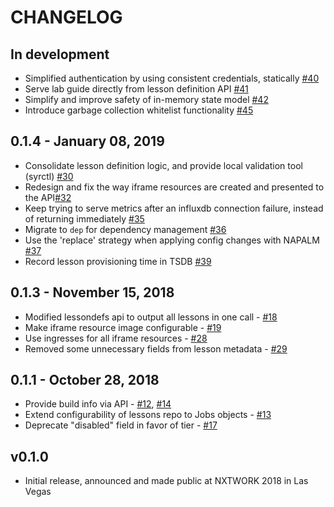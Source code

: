 # CHANGELOG

## In development

- Simplified authentication by using consistent credentials, statically [#40](https://github.com/nre-learning/syringe/pull/40)
- Serve lab guide directly from lesson definition API [#41](https://github.com/nre-learning/syringe/pull/41)
- Simplify and improve safety of in-memory state model [#42](https://github.com/nre-learning/syringe/pull/42)
- Introduce garbage collection whitelist functionality [#45](https://github.com/nre-learning/syringe/pull/45)

## 0.1.4 - January 08, 2019

- Consolidate lesson definition logic, and provide local validation tool (syrctl) [#30](https://github.com/nre-learning/syringe/pull/30)
- Redesign and fix the way iframe resources are created and presented to the API[#32](https://github.com/nre-learning/syringe/pull/32)
- Keep trying to serve metrics after an influxdb connection failure, instead of returning immediately [#35](https://github.com/nre-learning/syringe/pull/35)
- Migrate to `dep` for dependency management [#36](https://github.com/nre-learning/syringe/pull/36)
- Use the 'replace' strategy when applying config changes with NAPALM [#37](https://github.com/nre-learning/syringe/pull/37)
- Record lesson provisioning time in TSDB [#39](https://github.com/nre-learning/syringe/pull/39)

## 0.1.3 - November 15, 2018

- Modified lessondefs api to output all lessons in one call - [#18](https://github.com/nre-learning/syringe/pull/18)
- Make iframe resource image configurable - [#19](https://github.com/nre-learning/syringe/pull/19)
- Use ingresses for all iframe resources - [#28](https://github.com/nre-learning/syringe/pull/28)
- Removed some unnecessary fields from lesson metadata - [#29](https://github.com/nre-learning/syringe/pull/29)

## 0.1.1 - October 28, 2018

- Provide build info via API - [#12](https://github.com/nre-learning/syringe/pull/12), [#14](https://github.com/nre-learning/syringe/pull/14)
- Extend configurability of lessons repo to Jobs objects - [#13](https://github.com/nre-learning/syringe/pull/13)
- Deprecate "disabled" field in favor of tier - [#17](https://github.com/nre-learning/syringe/issues/17)

## v0.1.0

- Initial release, announced and made public at NXTWORK 2018 in Las Vegas
